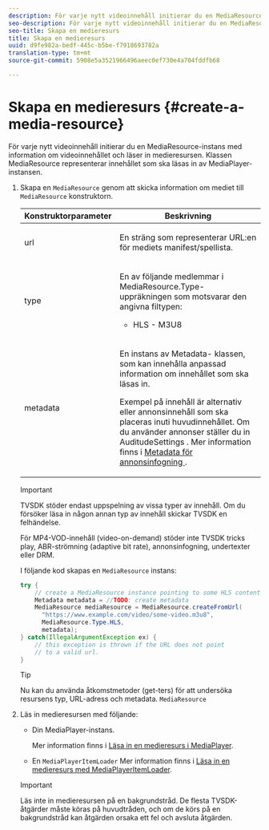 ```yaml
---
description: För varje nytt videoinnehåll initierar du en MediaResource-instans med information om videoinnehållet och läser in medieresursen. Klassen MediaResource representerar innehållet som ska läsas in av MediaPlayer-instansen.
seo-description: För varje nytt videoinnehåll initierar du en MediaResource-instans med information om videoinnehållet och läser in medieresursen. Klassen MediaResource representerar innehållet som ska läsas in av MediaPlayer-instansen.
seo-title: Skapa en medieresurs
title: Skapa en medieresurs
uuid: d9fe982a-bedf-445c-b5be-f7918693782a
translation-type: tm+mt
source-git-commit: 5908e5a3521966496aeec0ef730e4a704fddfb68

---
```



# Skapa en medieresurs {#create-a-media-resource}

För varje nytt videoinnehåll initierar du en MediaResource-instans med information om videoinnehållet och läser in medieresursen. Klassen MediaResource representerar innehållet som ska läsas in av MediaPlayer-instansen.

1. Skapa en `MediaResource` genom att skicka information om mediet till `MediaResource` konstruktorn.

   <table id="table_DD0D5D9129D54F73881399B9B4FF546A"> 
    <thead> 
    <tr> 
    <th colname="col1" class="entry"> Konstruktorparameter </th> 
    <th colname="col2" class="entry"> Beskrivning </th> 
    </tr> 
    </thead>
    <tbody> 
    <tr> 
    <td colname="col1"> <p>url </p> </td> 
    <td colname="col2"> <p>En sträng som representerar URL:en för mediets manifest/spellista. </p> </td> 
    </tr> 
    <tr> 
    <td colname="col1"> <p>type </p> </td> 
    <td colname="col2"> <p>En av följande medlemmar i <span class="codeph"> MediaResource.Type- </span> uppräkningen som motsvarar den angivna filtypen: 
    <ul id="ul_72636C41CA7E4538A3BE11A79E0282FC"> 
    <li id="li_070960200DEB40E992C58FCB8909AEA3"> <span class="codeph"> HLS </span> - M3U8 </li> 
    </ul> </p> </td> 
    </tr> 
    <tr> 
    <td colname="col1"> <p>metadata </p> </td> 
    <td colname="col2"> <p>En instans av <span class="codeph"> Metadata- </span> klassen, som kan innehålla anpassad information om innehållet som ska läsas in. </p> <p>Exempel på innehåll är alternativ eller annonsinnehåll som ska placeras inuti huvudinnehållet. Om du använder annonser ställer du in <span class="codeph"> AuditudeSettings </span>. Mer information finns i <a href="../../../tvsdk-1.4-for-android/ad-insertion/ad-insertion-metadata/android-1.4-ad-insertion-metadata-set-up.md" format="dita" scope="local"> Metadata för annonsinfogning </a>. </p> </td> 
    </tr> 
    </tbody> 
    </table>

   >[!IMPORTANT]
   >
   >TVSDK stöder endast uppspelning av vissa typer av innehåll. Om du försöker läsa in någon annan typ av innehåll skickar TVSDK en felhändelse.
   >
   >För MP4-VOD-innehåll (video-on-demand) stöder inte TVSDK tricks play, ABR-strömning (adaptive bit rate), annonsinfogning, undertexter eller DRM.

   I följande kod skapas en `MediaResource` instans:

   ```java
   try { 
       // create a MediaResource instance pointing to some HLS content 
       Metadata metadata = //TODO: create metadata  
       MediaResource mediaResource = MediaResource.createFromUrl( 
         "https://www.example.com/video/some-video.m3u8",  
         MediaResource.Type.HLS,  
         metadata); 
   } catch(IllegalArgumentException ex) { 
       // this exception is thrown if the URL does not point  
       // to a valid url. 
   } 
   ```

   >[!TIP]
   >
   >Nu kan du använda åtkomstmetoder (get-ters) för att undersöka resursens typ, URL-adress och metadata. `MediaResource`

1. Läs in medieresursen med följande:

   * Din MediaPlayer-instans.

      Mer information finns i [Läsa in en medieresurs i MediaPlayer](../../../tvsdk-1.4-for-android/ui-configure/mediaplayer-initialize-for-video/android-1.4-media-resource-load.md).
   * En `MediaPlayerItemLoader` Mer information finns i [Läsa in en medieresurs med MediaPlayerItemLoader](../../../tvsdk-1.4-for-android/ui-configure/mediaplayer-initialize-for-video/android-1.4-media-mediaplayeritemloader.md).
   >[!IMPORTANT]
   >
   >Läs inte in medieresursen på en bakgrundstråd. De flesta TVSDK-åtgärder måste köras på huvudtråden, och om de körs på en bakgrundstråd kan åtgärden orsaka ett fel och avsluta åtgärden.
